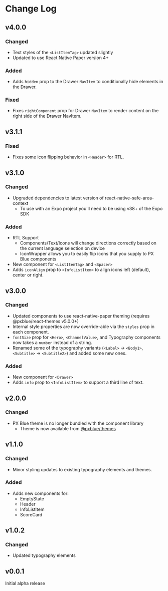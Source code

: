 # Change Log

## v4.0.0

### Changed
-   Text styles of the `<ListItemTag>` updated slightly
-   Updated to use React Native Paper version 4+

### Added
-   Adds `hidden` prop to the Drawer `NavItem` to conditionally hide elements in the Drawer.

### Fixed
-   Fixes `rightComponent` prop for Drawer `NavItem` to render content on the right side of the Drawer NavItem.

## v3.1.1

### Fixed

-   Fixes some icon flipping behavior in `<Header>` for RTL.

## v3.1.0

### Changed 

-   Upgraded dependencies to latest version of react-native-safe-area-context
    -   To use with an Expo project you'll need to be using v38+ of the Expo SDK
    
### Added

- RTL Support
    -   Components/Text/Icons will change directions correctly based on the current language selection on device
    -   IconWrapper allows you to easily flip icons that you supply to PX Blue components
-   New component for `<ListItemTag>` and `<Spacer>`
-   Adds `iconAlign` prop to `<InfoListItem>` to align icons left (default), center or right.

## v3.0.0

### Changed

-   Updated components to use react-native-paper theming (requires @pxblue/react-themes v5.0.0+)
-   Internal style properties are now override-able via the `styles` prop in each component.
-   `fontSize` prop for `<Hero>`, `<ChannelValue>`, and Typography components now takes a `number` instead of a string.
-   Renamed some of the typography variants (`<Label>` -> `<Body1>`, `<Subtitle>` -> `<Subtitle2>`) and added some new ones.

### Added
-   New component for `<Drawer>`
-   Adds `info` prop to `<InfoListItem>` to support a third line of text.

## v2.0.0

### Changed 

-   PX Blue theme is no longer bundled with the component library
    -   Theme is now available from [@pxblue/themes](https://www.npmjs.com/package/@pxblue/themes)

## v1.1.0

### Changed
- Minor styling updates to existing typography elements and themes.

### Added 

- Adds new components for:
    -   EmptyState
    -   Header
    -   InfoListItem
    -   ScoreCard

## v1.0.2

### Changed
-   Updated typography elements

## v0.0.1

Initial alpha release
